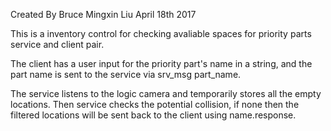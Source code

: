 Created By Bruce Mingxin Liu
April 18th 2017


This is a inventory control for checking avaliable spaces for priority parts service and client pair. 

The client has a user input for the priority part's name in a string, and the part name is sent to the service via srv_msg part_name. 

The service listens to the logic camera and temporarily stores all the empty locations. Then service checks the potential collision, if none then the filtered locations will be sent back to the client using name.response.

